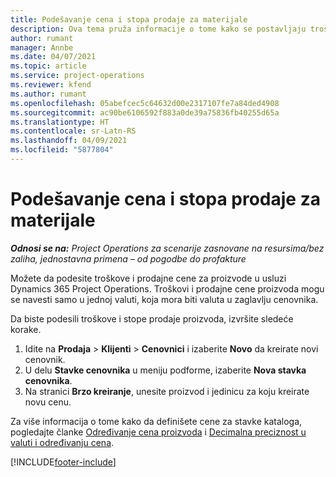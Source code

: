 ```yaml
---
title: Podešavanje cena i stopa prodaje za materijale
description: Ova tema pruža informacije o tome kako se postavljaju troškovi i stope prodaje za materijale koji se koriste u projektima.
author: rumant
manager: Annbe
ms.date: 04/07/2021
ms.topic: article
ms.service: project-operations
ms.reviewer: kfend
ms.author: rumant
ms.openlocfilehash: 05abefcec5c64632d00e2317107fe7a84ded4908
ms.sourcegitcommit: ac90be6106592f883a0de39a75836fb40255d65a
ms.translationtype: HT
ms.contentlocale: sr-Latn-RS
ms.lasthandoff: 04/09/2021
ms.locfileid: "5877804"
---
```

# <a name="set-up-cost-and-sales-rates-for-materials"></a>Podešavanje cena i stopa prodaje za materijale

_**Odnosi se na:** Project Operations za scenarije zasnovane na resursima/bez zaliha, jednostavna primena – od pogodbe do profakture_

Možete da podesite troškove i prodajne cene za proizvode u usluzi Dynamics 365 Project Operations. Troškovi i prodajne cene proizvoda mogu se navesti samo u jednoj valuti, koja mora biti valuta u zaglavlju cenovnika.

Da biste podesili troškove i stope prodaje proizvoda, izvršite sledeće korake. 

1. Idite na **Prodaja** > **Klijenti** > **Cenovnici** i izaberite **Novo** da kreirate novi cenovnik. 
2. U delu **Stavke cenovnika** u meniju podforme, izaberite **Nova stavka cenovnika**. 
3. Na stranici **Brzo kreiranje**, unesite proizvod i jedinicu za koju kreirate novu cenu.

Za više informacija o tome kako da definišete cene za stavke kataloga, pogledajte članke [Određivanje cena proizvoda](https://docs.microsoft.com/dynamics365/sales-enterprise/create-price-lists-price-list-items-define-pricing-products) i [Decimalna preciznost u valuti i određivanju cena](https://docs.microsoft.com/dynamics365/sales-enterprise/decimal-precision-currency-pricing).

[!INCLUDE[footer-include](../includes/footer-banner.md)]
